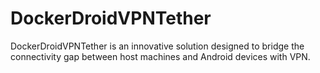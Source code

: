 # DockerDroidVPNTether
DockerDroidVPNTether is an innovative solution designed to bridge the connectivity gap between host machines and Android devices with VPN.
